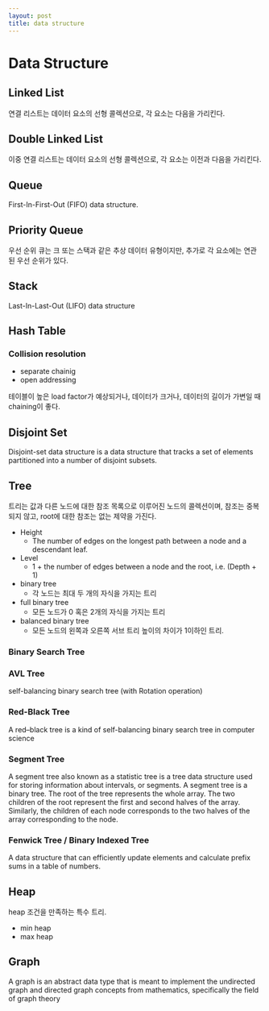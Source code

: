 ```yaml
---
layout: post
title: data structure
---
```

# Data Structure

## Linked List

연결 리스트는 데이터 요소의 선형 콜렉션으로, 각 요소는 다음을 가리킨다.

## Double Linked List

이중 연결 리스트는 데이터 요소의 선형 콜렉션으로, 각 요소는 이전과 다음을 가리킨다.

## Queue

First-In-First-Out (FIFO) data structure.

## Priority Queue

우선 순위 큐는 크 또는 스택과 같은 추상 데이터 유형이지만, 추가로 각 요소에는 연관된 우선 순위가 있다.
## Stack

Last-In-Last-Out (LIFO) data structure

## Hash Table

### Collision resolution

* separate chainig
* open addressing

테이블이 높은 load factor가 예상되거나, 데이터가 크거나, 데이터의 길이가 가변일 때 chaining이 좋다.

## Disjoint Set

Disjoint-set data structure is a data structure that tracks a set of elements partitioned into a number of disjoint subsets.

## Tree

트리는 값과 다른 노드에 대한 참조 목록으로 이루어진 노드의 콜렉션이며, 참조는 중복되지 않고, root에 대한 참조는 없는 제약을 가진다.

* Height
  * The number of edges on the longest path between a node and a descendant leaf.
* Level
  * 1 + the number of edges between a node and the root, i.e. (Depth + 1)
* binary tree
  * 각 노드는 최대 두 개의 자식을 가지는 트리
* full binary tree
  * 모든 노드가 0 혹은 2개의 자식을 가지는 트리
* balanced binary tree
  * 모든 노드의 왼쪽과 오른쪽 서브 트리 높이의 차이가 1이하인 트리.

### Binary Search Tree

### AVL Tree

self-balancing binary search tree (with Rotation operation)

### Red-Black Tree

A red–black tree is a kind of self-balancing binary search tree in computer science

### Segment Tree

A segment tree also known as a statistic tree is a tree data structure used for storing information about intervals, or segments.
A segment tree is a binary tree. The root of the tree represents the whole array.
The two children of the root represent the first and second halves of the array.
Similarly, the children of each node corresponds to the two halves of the array corresponding to the node.

### Fenwick Tree / Binary Indexed Tree

A data structure that can efficiently update elements and calculate prefix sums in a table of numbers.

## Heap

heap 조건을 만족하는 특수 트리.

* min heap
* max heap

## Graph
A graph is an abstract data type that is meant to implement the undirected graph and directed graph concepts from mathematics,
specifically the field of graph theory
